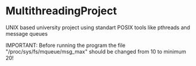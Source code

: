 # MultithreadingProject

UNIX based university project using standart POSIX tools like pthreads and message queues

IMPORTANT: Before running the program the file "/proc/sys/fs/mqueue/msg_max" should be changed from 10 to minimum 20!
